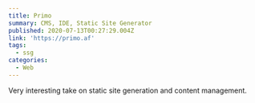 ```yaml
---
title: Primo
summary: CMS, IDE, Static Site Generator
published: 2020-07-13T00:27:29.004Z
link: 'https://primo.af'
tags:
  - ssg
categories:
  - Web
---
```

Very interesting take on static site generation and content management.
